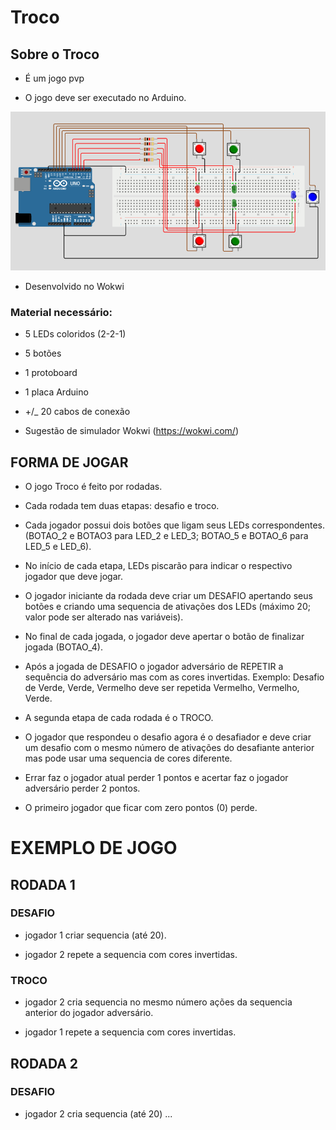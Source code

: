 
# Troco

## Sobre o Troco

* É um jogo pvp

* O jogo deve ser executado no Arduino.

![image](https://github.com/FelipeCoal/Troco-Arduino/blob/main/Troco.png?raw=true)

* Desenvolvido no Wokwi

### Material necessário:

* 5 LEDs coloridos (2-2-1)

* 5 botões 

* 1 protoboard

* 1 placa Arduino

* +/_ 20 cabos de conexão

* Sugestão de simulador Wokwi (https://wokwi.com/)

 ## FORMA DE JOGAR

*  O jogo Troco é feito por rodadas.
 
* Cada rodada tem duas etapas: desafio e troco.
 
* Cada jogador possui dois botões que ligam seus LEDs correspondentes. (BOTAO_2 e BOTAO3 para LED_2 e LED_3; BOTAO_5 e BOTAO_6 para LED_5 e LED_6).
 
* No início de cada etapa, LEDs piscarão para indicar o respectivo jogador que deve jogar.

* O jogador iniciante da rodada deve criar um DESAFIO apertando seus botões e criando uma sequencia de ativações dos LEDs (máximo 20; valor pode ser alterado nas variáveis).
 
* No final de cada jogada, o jogador deve apertar o botão de finalizar jogada (BOTAO_4).

* Após a jogada de DESAFIO o jogador adversário de REPETIR a sequência do adversário mas com as cores invertidas. Exemplo: Desafio de Verde, Verde, Vermelho deve ser repetida Vermelho, Vermelho, Verde.

* A segunda etapa de cada rodada é o TROCO. 

* O jogador que respondeu o desafio agora é o desafiador e deve criar um desafio com o mesmo número de ativações do desafiante anterior mas pode usar uma sequencia de cores diferente.

* Errar faz o jogador atual perder 1 pontos e acertar faz o jogador adversário perder 2 pontos. 

* O primeiro jogador que ficar com zero pontos (0) perde.

# EXEMPLO DE JOGO 

## RODADA 1

### DESAFIO

* jogador 1 criar sequencia (até 20).

* jogador 2 repete a sequencia com cores invertidas.

### TROCO

* jogador 2 cria sequencia no mesmo número ações da sequencia anterior do jogador adversário.

* jogador 1 repete a sequencia com cores invertidas.

## RODADA 2

### DESAFIO

* jogador 2 cria sequencia (até 20)
...
